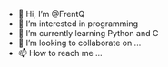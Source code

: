 - 👋 Hi, I’m @FrentQ
- 👀 I’m interested in programming
- 🌱 I’m currently learning Python and C
- 💞️ I’m looking to collaborate on ...
- 📫 How to reach me ...

<!---
FrentQ/FrentQ is a ✨ special ✨ repository because its `README.md` (this file) appears on your GitHub profile.
You can click the Preview link to take a look at your changes.
--->
